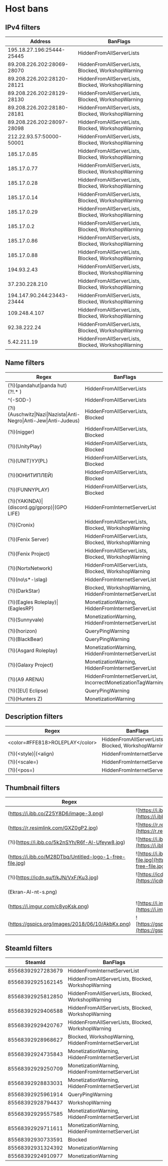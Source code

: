 # Host bans

## IPv4 filters
| Address                    | BanFlags                                           |
| -------------------------- | -------------------------------------------------- |
| 195.18.27.196:25444-25445  | HiddenFromAllServerLists                           |
| 89.208.226.202:28069-28070 | HiddenFromAllServerLists, Blocked, WorkshopWarning |
| 89.208.226.202:28120-28121 | HiddenFromAllServerLists, Blocked, WorkshopWarning |
| 89.208.226.202:28129-28130 | HiddenFromAllServerLists, Blocked, WorkshopWarning |
| 89.208.226.202:28180-28181 | HiddenFromAllServerLists, Blocked, WorkshopWarning |
| 89.208.226.202:28097-28098 | HiddenFromAllServerLists, Blocked, WorkshopWarning |
| 212.22.93.57:50000-50001   | HiddenFromAllServerLists, Blocked, WorkshopWarning |
| 185.17.0.85                | HiddenFromAllServerLists, Blocked, WorkshopWarning |
| 185.17.0.77                | HiddenFromAllServerLists, Blocked, WorkshopWarning |
| 185.17.0.28                | HiddenFromAllServerLists, Blocked, WorkshopWarning |
| 185.17.0.14                | HiddenFromAllServerLists, Blocked, WorkshopWarning |
| 185.17.0.29                | HiddenFromAllServerLists, Blocked, WorkshopWarning |
| 185.17.0.2                 | HiddenFromAllServerLists, Blocked, WorkshopWarning |
| 185.17.0.86                | HiddenFromAllServerLists, Blocked, WorkshopWarning |
| 185.17.0.88                | HiddenFromAllServerLists, Blocked, WorkshopWarning |
| 194.93.2.43                | HiddenFromAllServerLists, Blocked, WorkshopWarning |
| 37.230.228.210             | HiddenFromAllServerLists, Blocked, WorkshopWarning |
| 194.147.90.244:23443-23444 | HiddenFromAllServerLists, Blocked, WorkshopWarning |
| 109.248.4.107              | HiddenFromAllServerLists, Blocked, WorkshopWarning |
| 92.38.222.24               | HiddenFromAllServerLists, Blocked, WorkshopWarning |
| 5.42.211.19                | HiddenFromAllServerLists, Blocked, WorkshopWarning |

## Name filters
| Regex                                                                                 | BanFlags                                                      |
| ------------------------------------------------------------------------------------- | ------------------------------------------------------------- |
| (?i)(pandahut&#124;panda hut)(?!.* )                                                  | HiddenFromAllServerLists                                      |
| ^(-SOD-)                                                                              | HiddenFromAllServerLists                                      |
| (?i)(Auschwitz&#124;Nazi&#124;Nazista&#124;Anti-Negro&#124;Anti-Jew&#124;Anti-Judeus) | HiddenFromAllServerLists, Blocked                             |
| (?i)(nigger)                                                                          | HiddenFromAllServerLists, Blocked                             |
| (?i)(UnityPlay)                                                                       | HiddenFromAllServerLists, Blocked                             |
| (?i)(UNIT)Y*У*(PL)                                                                    | HiddenFromAllServerLists, Blocked                             |
| (?i)(ЮНИТИПЛЕЙ)                                                                       | HiddenFromAllServerLists, Blocked                             |
| (?i)(FUNNYPLAY)                                                                       | HiddenFromAllServerLists, Blocked                             |
| (?i)(YAKINDA)&#124;(discord.gg/gporp)&#124;(GPO LIFE)                                 | HiddenFromInternetServerList                                  |
| (?i)(Cronix)                                                                          | HiddenFromAllServerLists, Blocked, WorkshopWarning            |
| (?i)(Fenix Server)                                                                    | HiddenFromAllServerLists, Blocked, WorkshopWarning            |
| (?i)(Fenix Project)                                                                   | HiddenFromAllServerLists, Blocked, WorkshopWarning            |
| (?i)(NortxNetwork)                                                                    | HiddenFromAllServerLists, Blocked, WorkshopWarning            |
| (?i)(no\s*-*\s*lag)                                                                   | HiddenFromInternetServerList                                  |
| (?i)(DarkStar)                                                                        | Blocked, WorkshopWarning, HiddenFromInternetServerList        |
| (?i)(Eagles Roleplay)&#124;(EaglesRP)                                                 | MonetizationWarning, HiddenFromInternetServerList             |
| (?i)(Sunnyvale)                                                                       | MonetizationWarning, HiddenFromInternetServerList             |
| (?i)(horizon)                                                                         | QueryPingWarning                                              |
| (?i)(BlackBear)                                                                       | QueryPingWarning                                              |
| (?i)(Asgard Roleplay)                                                                 | MonetizationWarning, HiddenFromInternetServerList             |
| (?i)(Galaxy Project)                                                                  | MonetizationWarning, HiddenFromInternetServerList             |
| (?i)(A9 ARENA)                                                                        | HiddenFromInternetServerList, IncorrectMonetizationTagWarning |
| (?i)(\[EU\] Eclipse)                                                                  | QueryPingWarning                                              |
| (?i)(Hunters Z)                                                                       | MonetizationWarning                                           |

## Description filters
| Regex                                       | BanFlags                                           |
| ------------------------------------------- | -------------------------------------------------- |
| &lt;color=#FFE818&gt;ROLEPLAY&lt;/color&gt; | HiddenFromAllServerLists, Blocked, WorkshopWarning |
| (?i)(&lt;style)&#124;(&lt;align)            | HiddenFromInternetServerList                       |
| (?i)(&lt;scale=)                            | HiddenFromInternetServerList                       |
| (?i)(&lt;pos=)                              | HiddenFromInternetServerList                       |

## Thumbnail filters
| Regex                                                    | IconPreview                                                                                                       | BanFlags                                           |
| -------------------------------------------------------- | ----------------------------------------------------------------------------------------------------------------- | -------------------------------------------------- |
| (https://i.ibb.co/Z25Y8D6/image-3.png)                   | ![https://i.ibb.co/Z25Y8D6/image-3.png](https://i.ibb.co/Z25Y8D6/image-3.png)                                     | HiddenFromAllServerLists                           |
| (https://r.resimlink.com/GXZ0gP2.jpg)                    | ![https://r.resimlink.com/GXZ0gP2.jpg](https://r.resimlink.com/GXZ0gP2.jpg)                                       | HiddenFromInternetServerList                       |
| (?i)(https://i.ibb.co/5k2nSYh/R6f-Al-Ufeyw8.jpg)         | ![https://i.ibb.co/5k2nSYh/R6f-Al-Ufeyw8.jpg](https://i.ibb.co/5k2nSYh/R6f-Al-Ufeyw8.jpg)                         | HiddenFromAllServerLists, Blocked                  |
| (https://i.ibb.co/M28DTbq/Untitled-logo-1-free-file.jpg) | ![https://i.ibb.co/M28DTbq/Untitled-logo-1-free-file.jpg](https://i.ibb.co/M28DTbq/Untitled-logo-1-free-file.jpg) | HiddenFromAllServerLists, Blocked                  |
| (?i)(https://icdn.su/f/kJN/VxF/Ku3.jpg)                  | ![https://icdn.su/f/kJN/VxF/Ku3.jpg](https://icdn.su/f/kJN/VxF/Ku3.jpg)                                           | HiddenFromAllServerLists, Blocked, WorkshopWarning |
| (Ekran-Al-nt-s.png)                                      |                                                                                                                   | MonetizationWarning, HiddenFromInternetServerList  |
| (https://i.imgur.com/c8yoKsk.png)                        | ![https://i.imgur.com/c8yoKsk.png](https://i.imgur.com/c8yoKsk.png)                                               | MonetizationWarning                                |
| (https://gspics.org/images/2018/06/10/AkbKx.png)         | ![https://gspics.org/images/2018/06/10/AkbKx.png](https://gspics.org/images/2018/06/10/AkbKx.png)                 | MonetizationWarning                                |

## SteamId filters
| SteamId           | BanFlags                                               |
| ----------------- | ------------------------------------------------------ |
| 85568392927283679 | HiddenFromInternetServerList                           |
| 85568392925162145 | HiddenFromAllServerLists, Blocked, WorkshopWarning     |
| 85568392925812850 | HiddenFromAllServerLists, Blocked, WorkshopWarning     |
| 85568392929406588 | HiddenFromAllServerLists, Blocked, WorkshopWarning     |
| 85568392929420767 | HiddenFromAllServerLists, Blocked, WorkshopWarning     |
| 85568392928968627 | Blocked, WorkshopWarning, HiddenFromInternetServerList |
| 85568392924735843 | MonetizationWarning, HiddenFromInternetServerList      |
| 85568392929250709 | MonetizationWarning, HiddenFromInternetServerList      |
| 85568392928833031 | MonetizationWarning, HiddenFromInternetServerList      |
| 85568392925961914 | QueryPingWarning                                       |
| 85568392928794437 | WorkshopWarning                                        |
| 85568392929557585 | MonetizationWarning, HiddenFromInternetServerList      |
| 85568392929711611 | MonetizationWarning, HiddenFromInternetServerList      |
| 85568392930733591 | Blocked                                                |
| 85568392931324392 | MonetizationWarning                                    |
| 85568392924910977 | MonetizationWarning                                    |
